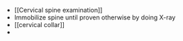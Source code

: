 - [[Cervical spine examination]] 
- Immobilize spine until proven otherwise by doing X-ray 
- [[cervical collar]] 
- 
